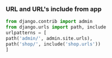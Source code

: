 ### URL and URL's include from app

```python
from django.contrib import admin
from django.urls import path, include
urlpatterns = [
path('admin/', admin.site.urls),
path('shop/', include('shop.urls'))
]
```

